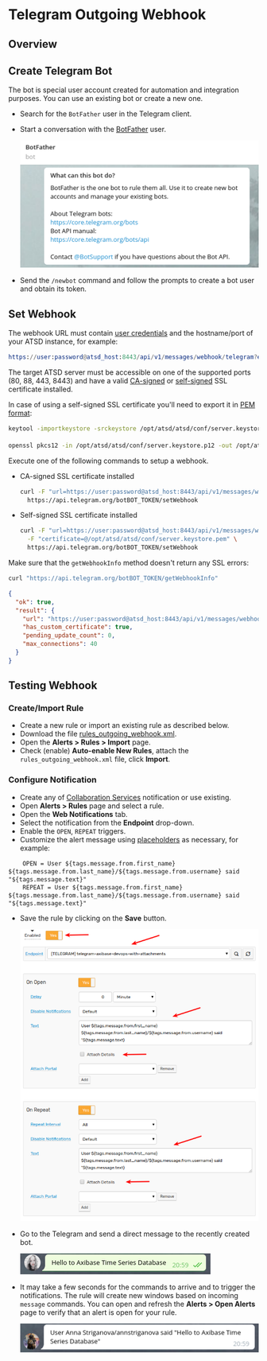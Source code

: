 # Telegram Outgoing Webhook

## Overview

## Create Telegram Bot

The bot is special user account created for automation and integration purposes. You can use an existing bot or create a new one.

* Search for the `BotFather` user in the Telegram client.
* Start a conversation with the [BotFather](https://telegram.me/botfather) user.

    ![](images/botfather.png)

* Send the `/newbot` command and follow the prompts to create a bot user and obtain its token.


## Set Webhook

The webhook URL must contain [user credentials](../api/data/messages/webhook.md#authentication) and the hostname/port of your ATSD instance, for example:
      
```elm
https://user:password@atsd_host:8443/api/v1/messages/webhook/telegram?entity=telegram
```
        
The target ATSD server must be accessible on one of the supported ports (80, 88, 443, 8443) and have a valid [CA-signed](/administration/ssl-ca-signed.md) or [self-signed](/administration/ssl-self-signed.md) SSL certificate installed. 

In case of using a self-signed SSL certificate you'll need to export it in [PEM format](https://core.telegram.org/bots/webhooks#a-self-signed-certificate):

```bash
keytool -importkeystore -srckeystore /opt/atsd/atsd/conf/server.keystore -destkeystore /opt/atsd/atsd/conf/server.keystore.p12 -srcstoretype jks -deststoretype pkcs12

openssl pkcs12 -in /opt/atsd/atsd/conf/server.keystore.p12 -out /opt/atsd/atsd/conf/server.keystore.pem -nokeys
```

Execute one of the following commands to setup a webhook.

* CA-signed SSL certificate installed

    ```bash
    curl -F "url=https://user:password@atsd_host:8443/api/v1/messages/webhook/telegram?entity=telegram" \
      https://api.telegram.org/botBOT_TOKEN/setWebhook
    ```

* Self-signed SSL certificate installed

    ```bash
    curl -F "url=https://user:password@atsd_host:8443/api/v1/messages/webhook/telegram?entity=telegram" \
      -F "certificate=@/opt/atsd/atsd/conf/server.keystore.pem" \
      https://api.telegram.org/botBOT_TOKEN/setWebhook
    ```
Make sure that the `getWebhookInfo` method doesn't return any SSL errors:

```bash
curl "https://api.telegram.org/botBOT_TOKEN/getWebhookInfo"
```
```json
{
  "ok": true,
  "result": {
    "url": "https://user:password@atsd_host:8443/api/v1/messages/webhook/telegram?entity=telegram",
    "has_custom_certificate": true,
    "pending_update_count": 0,
    "max_connections": 40
  }
}
```

## Testing Webhook

### Create/Import Rule

* Create a new rule or import an existing rule as described below.
* Download the file [rules_outgoing_webhook.xml](resources/rules_outgoing_webhook.xml).
* Open the **Alerts > Rules > Import** page.
* Check (enable) **Auto-enable New Rules**, attach the `rules_outgoing_webhook.xml` file, click **Import**.

### Configure Notification

* Create any of [Collaboration Services](https://github.com/axibase/atsd/blob/master/rule-engine/web-notifications.md#collaboration-services) notification or use existing.
* Open **Alerts > Rules** page and select a rule.
* Open the **Web Notifications** tab.
* Select the notification from the **Endpoint** drop-down.
* Enable the `OPEN`, `REPEAT` triggers.
* Customize the alert message using [placeholders](../placeholders.md) as necessary, for example:

```ls
    OPEN = User ${tags.message.from.first_name} ${tags.message.from.last_name}/${tags.message.from.username} said "${tags.message.text}"
    REPEAT = User ${tags.message.from.first_name} ${tags.message.from.last_name}/${tags.message.from.username} said "${tags.message.text}"
```

* Save the rule by clicking on the **Save** button.

    ![](images/outgoing_webhook_telegram_1.png)
    
* Go to the Telegram and send a direct message to the recently created bot.

    ![](images/outgoing_webhook_telegram_2.png)
    
* It may take a few seconds for the commands to arrive and to trigger the notifications. The rule will create new windows based on incoming `message` commands. You can open and refresh the **Alerts > Open Alerts** page to verify that an alert is open for your rule.

    ![](images/outgoing_webhook_telegram_3.png)  
 
